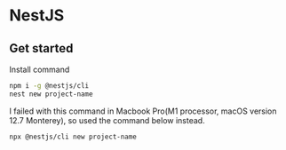 # NestJS

## Get started

Install command

```sh
npm i -g @nestjs/cli
nest new project-name
```

I failed with this command in Macbook Pro(M1 processor, macOS version 12.7 Monterey), so used the command below instead.

```sh
npx @nestjs/cli new project-name
```
